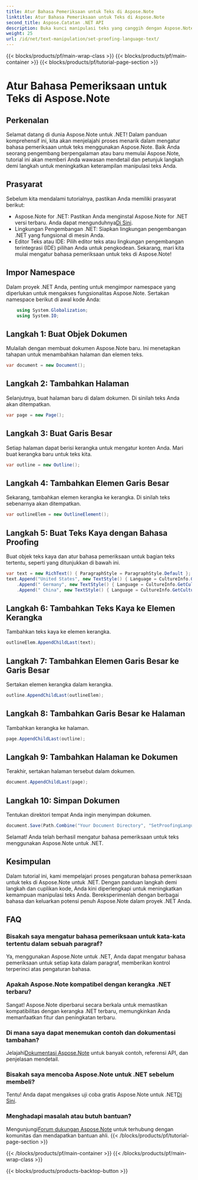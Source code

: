 ```yaml
---
title: Atur Bahasa Pemeriksaan untuk Teks di Aspose.Note
linktitle: Atur Bahasa Pemeriksaan untuk Teks di Aspose.Note
second_title: Aspose.Catatan .NET API
description: Buka kunci manipulasi teks yang canggih dengan Aspose.Note untuk .NET. Atur bahasa pemeriksaan dengan mudah dengan panduan langkah demi langkah. Tingkatkan proyek .NET Anda sekarang!
weight: 25
url: /id/net/text-manipulation/set-proofing-language-text/
---
```


{{< blocks/products/pf/main-wrap-class >}}
{{< blocks/products/pf/main-container >}}
{{< blocks/products/pf/tutorial-page-section >}}

# Atur Bahasa Pemeriksaan untuk Teks di Aspose.Note

## Perkenalan
Selamat datang di dunia Aspose.Note untuk .NET! Dalam panduan komprehensif ini, kita akan menjelajahi proses menarik dalam mengatur bahasa pemeriksaan untuk teks menggunakan Aspose.Note. Baik Anda seorang pengembang berpengalaman atau baru memulai Aspose.Note, tutorial ini akan memberi Anda wawasan mendetail dan petunjuk langkah demi langkah untuk meningkatkan keterampilan manipulasi teks Anda.
## Prasyarat
Sebelum kita mendalami tutorialnya, pastikan Anda memiliki prasyarat berikut:
- Aspose.Note for .NET: Pastikan Anda menginstal Aspose.Note for .NET versi terbaru. Anda dapat mengunduhnya[Di Sini](https://releases.aspose.com/note/net/).
- Lingkungan Pengembangan .NET: Siapkan lingkungan pengembangan .NET yang fungsional di mesin Anda.
- Editor Teks atau IDE: Pilih editor teks atau lingkungan pengembangan terintegrasi (IDE) pilihan Anda untuk pengkodean.
Sekarang, mari kita mulai mengatur bahasa pemeriksaan untuk teks di Aspose.Note!
## Impor Namespace
Dalam proyek .NET Anda, penting untuk mengimpor namespace yang diperlukan untuk mengakses fungsionalitas Aspose.Note. Sertakan namespace berikut di awal kode Anda:
```csharp
    using System.Globalization;
    using System.IO;
```
## Langkah 1: Buat Objek Dokumen
Mulailah dengan membuat dokumen Aspose.Note baru. Ini menetapkan tahapan untuk menambahkan halaman dan elemen teks.
```csharp
var document = new Document();
```
## Langkah 2: Tambahkan Halaman
Selanjutnya, buat halaman baru di dalam dokumen. Di sinilah teks Anda akan ditempatkan.
```csharp
var page = new Page();
```
## Langkah 3: Buat Garis Besar
Setiap halaman dapat berisi kerangka untuk mengatur konten Anda. Mari buat kerangka baru untuk teks kita.
```csharp
var outline = new Outline();
```
## Langkah 4: Tambahkan Elemen Garis Besar
Sekarang, tambahkan elemen kerangka ke kerangka. Di sinilah teks sebenarnya akan ditempatkan.
```csharp
var outlineElem = new OutlineElement();
```
## Langkah 5: Buat Teks Kaya dengan Bahasa Proofing
Buat objek teks kaya dan atur bahasa pemeriksaan untuk bagian teks tertentu, seperti yang ditunjukkan di bawah ini.
```csharp
var text = new RichText() { ParagraphStyle = ParagraphStyle.Default };
text.Append("United States", new TextStyle() { Language = CultureInfo.GetCultureInfo("en-US") })
    .Append(" Germany", new TextStyle() { Language = CultureInfo.GetCultureInfo("de-DE") })
    .Append(" China", new TextStyle() { Language = CultureInfo.GetCultureInfo("zh-CN") });
```
## Langkah 6: Tambahkan Teks Kaya ke Elemen Kerangka
Tambahkan teks kaya ke elemen kerangka.
```csharp
outlineElem.AppendChildLast(text);
```
## Langkah 7: Tambahkan Elemen Garis Besar ke Garis Besar
Sertakan elemen kerangka dalam kerangka.
```csharp
outline.AppendChildLast(outlineElem);
```
## Langkah 8: Tambahkan Garis Besar ke Halaman
Tambahkan kerangka ke halaman.
```csharp
page.AppendChildLast(outline);
```
## Langkah 9: Tambahkan Halaman ke Dokumen
Terakhir, sertakan halaman tersebut dalam dokumen.
```csharp
document.AppendChildLast(page);
```
## Langkah 10: Simpan Dokumen
Tentukan direktori tempat Anda ingin menyimpan dokumen.
```csharp
document.Save(Path.Combine("Your Document Directory", "SetProofingLanguageForText.one"));
```
Selamat! Anda telah berhasil mengatur bahasa pemeriksaan untuk teks menggunakan Aspose.Note untuk .NET.
## Kesimpulan
Dalam tutorial ini, kami mempelajari proses pengaturan bahasa pemeriksaan untuk teks di Aspose.Note untuk .NET. Dengan panduan langkah demi langkah dan cuplikan kode, Anda kini diperlengkapi untuk meningkatkan kemampuan manipulasi teks Anda. Bereksperimenlah dengan berbagai bahasa dan keluarkan potensi penuh Aspose.Note dalam proyek .NET Anda.

## FAQ
### Bisakah saya mengatur bahasa pemeriksaan untuk kata-kata tertentu dalam sebuah paragraf?
Ya, menggunakan Aspose.Note untuk .NET, Anda dapat mengatur bahasa pemeriksaan untuk setiap kata dalam paragraf, memberikan kontrol terperinci atas pengaturan bahasa.
### Apakah Aspose.Note kompatibel dengan kerangka .NET terbaru?
Sangat! Aspose.Note diperbarui secara berkala untuk memastikan kompatibilitas dengan kerangka .NET terbaru, memungkinkan Anda memanfaatkan fitur dan peningkatan terbaru.
### Di mana saya dapat menemukan contoh dan dokumentasi tambahan?
 Jelajahi[Dokumentasi Aspose.Note](https://reference.aspose.com/note/net/) untuk banyak contoh, referensi API, dan penjelasan mendetail.
### Bisakah saya mencoba Aspose.Note untuk .NET sebelum membeli?
 Tentu! Anda dapat mengakses uji coba gratis Aspose.Note untuk .NET[Di Sini](https://releases.aspose.com/).
### Menghadapi masalah atau butuh bantuan?
 Mengunjungi[Forum dukungan Aspose.Note](https://forum.aspose.com/c/note/28) untuk terhubung dengan komunitas dan mendapatkan bantuan ahli.
{{< /blocks/products/pf/tutorial-page-section >}}

{{< /blocks/products/pf/main-container >}}
{{< /blocks/products/pf/main-wrap-class >}}

{{< blocks/products/products-backtop-button >}}
